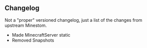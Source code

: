 ## Changelog
Not a "proper" versioned changelog, just a list of the changes from upstream Minestom.

* Made MinecraftServer static
* Removed Snapshots